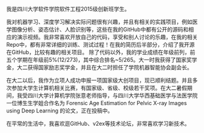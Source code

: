 我是四川大学软件学院软件工程2015级创新班学生。

我对机器学习、深度学习解决实际问题很有兴趣，并且有相关的实践项目，例如医学图像分析、姿态估计、人脸识别等，这些在我的GitHub中都有公开的源码和相应的演示视频。我非常喜欢开放自己的代码，享受和别人讨论的乐趣，在我的相关Repo中，都有非常详细的训练、测试过程！在我的简历后半部分，介绍了我开源在GitHub，比较有趣的相关项目。
除了代码以外，我的学业成绩在年级前列，前五个学期在年级前5%(12/273)，其中综合排名~5/265。大一时我获得了国家奖学金，大二获得国家励志奖学金，并且在大二时担任了学院机器智能协会副会长。

在大二以后，我作为立项人成功申报一项国家级大创项目，现已顺利结题。并且多次参加大学生计算机相关比赛，有国家级、省级、校级若干奖项。在大二暑假期间，我受四川大学计算机学院张意老师指导，与四川大学华西基础医学与法医学院一位博生生学姐合作名为 Forensic Age Estimation for Pelvic X-ray Images using Deep Learning 的论文，正在投稿中。

在平常的生活中，我喜欢逛GitHub、v2ex等技术论坛，非常喜欢学习新技术。